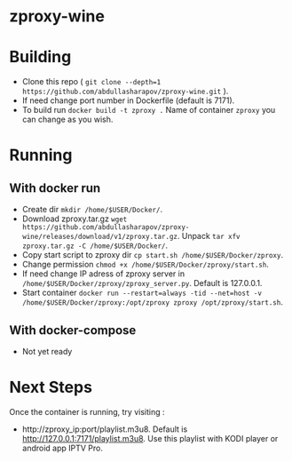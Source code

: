 # zproxy-wine

# Building
 * Clone this repo ( `git clone --depth=1 https://github.com/abdullasharapov/zproxy-wine.git` ).
 * If need change port number in Dockerfile (default is 7171).
 * To build run `docker build -t zproxy .` Name of container `zproxy` you can change as you wish.

# Running
 ## With docker run
 * Create dir `mkdir /home/$USER/Docker/`.
 * Download zproxy.tar.gz `wget https://github.com/abdullasharapov/zproxy-wine/releases/download/v1/zproxy.tar.gz`. Unpack `tar xfv zproxy.tar.gz -C /home/$USER/Docker/`.
 * Copy start script to zproxy dir `cp start.sh /home/$USER/Docker/zproxy`.
 * Change permission `chmod +x /home/$USER/Docker/zproxy/start.sh`.
 * If need change IP adress of zproxy server in `/home/$USER/Docker/zproxy/zproxy_server.py`. Default is 127.0.0.1.
 * Start container `docker run --restart=always -tid --net=host -v /home/$USER/Docker/zproxy:/opt/zproxy zproxy /opt/zproxy/start.sh`.

 ## With docker-compose
 * Not yet ready

# Next Steps

Once the container is running, try visiting :
 * http://zproxy_ip:port/playlist.m3u8. Default is http://127.0.0.1:7171/playlist.m3u8.
Use this playlist with KODI player or android app IPTV Pro.
